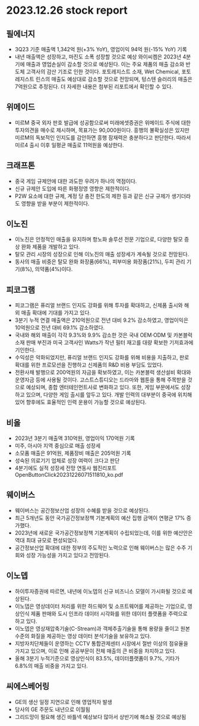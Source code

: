 # 2023.12.26 stock report
## 필에너지
- 3Q23 기준 매출액 1,342억 원(+3% YoY), 영업이익 94억 원(-15% YoY) 기록
- 내년 매출액은 성장하고, 마진도 소폭 성장할 것으로 예상
와이씨켐은 2023년 4분기에 매출과 영업손실이 감소할 것으로 예상된다. 이는 주요 제품의 매출 감소와 반도체 고객사의 감산 기조로 인한 것이다. 포토레지스트 소재, Wet Chemical, 포토레지스트 린스의 매출도 예상대로 감소할 것으로 전망되며, 텅스텐 슬러리의 매출은 7억원으로 추정된다. 더 자세한 내용은 첨부된 리포트에서 확인할 수 있다.
## 위메이드
- 미르M 중국 외자 판호 발급에 성공함으로써 미래에셋증권은 위메이드 주식에 대한 투자의견을 매수로 제시하며, 목표가는 90,000원이다. 흥행의 불확실성은 있지만 미르M의 독보적인 인지도를 감안하면 흥행 잠재력은 충분하다고 판단한다. 따라서 미르4 출시 이후 일평균 매출로 11억원을 예상한다.
## 크래프톤
- 중국 게임 규제안에 대한 과도한 우려가 하나의 역점이다.
- 신규 규제안 도입에 따른 화평정영 영향은 제한적이다.
- P2W 요소에 대한 규제, 계정 당 충전 한도의 제한 등과 같은 신규 규제가 생기더라도 영향을 받을 부분이 제한적이다.
## 이노진
- 이노진은 안정적인 매출을 유지하며 항노화 솔루션 전문 기업으로, 다양한 탈모 증상 완화 제품을 개발하고 있다.
- 탈모 관리 시장의 성장으로 인해 이노진의 매출 성장세가 계속될 것으로 전망된다.
- 동사의 매출 비중은 탈모 완화 화장품(66%), 피부미용 화장품(21%), 두피 관리 기기(8%), 의약품(4%)이다.
## 피코그램
- 피코그램은 퓨리얼 브랜드 인지도 강화를 위해 투자를 확대하고, 신제품 출시와 해외 매출 확대에 기대를 가지고 있다.
- 3분기 누적 연결 매출액은 210억원으로 전년 대비 9.2% 감소하였고, 영업이익은 10억원으로 전년 대비 69.1% 감소하였다.
- 국내와 해외 매출이 각각 9.3%와 9.9% 감소한 것은 국내 OEM·ODM 및 카본블럭 소재 판매 부진과 미국 고객사인 Watts가 작년 필터 재고를 대량 확보한 기저효과에 기인한다.
- 수익성은 악화되었지만, 퓨리얼 브랜드 인지도 강화를 위해 비용을 지출하고, 판로 확대를 위한 프로모션을 진행하고 신제품의 R&D 비용 부담도 있었다.
- 전환사채 발행으로 200억원의 자금을 확보하였고, 이는 카본블럭 생산설비 확대와 운영자금 등에 사용될 것이다.
고스트스튜디오는 드라마와 웹툰을 통해 주목받을 것으로 예상되며, 종합 엔터테인먼트사로 변화하고 있다. 또한, 게임 부문에서도 성장하고 있으며, 다양한 게임 출시를 앞두고 있다. 개발 인력의 대부분이 중국에 위치해 있어 향후에도 효율적인 인력 운용이 가능할 것으로 예상된다.
## 비올
- 2023년 3분기 매출액 310억원, 영업이익 170억원 기록
- 미주, 아시아 지역 중심으로 매출 성장세
- 소모품 매출은 91억원, 제품장비 매출은 205억원 기록
- 성숙된 의료기기 업체로 성장 여력이 크다고 판단
- 4분기에도 실적 성장세 전망 연동사 웹진리포트 OpenButtonClick20231226071511810_ko.pdf
## 웨이버스
- 웨이버스는 공간정보산업 성장의 수혜를 받을 것으로 예상된다.
- 최근 5개년도 동안 국가공간정보정책 기본계획의 예산 집행 금액이 연평균 17% 증가했다.
- 2023년에 새로운 국가공간정보정책 기본계획이 수립되었는데, 이를 위한 예산안은 역대 최대 규모로 편성되었다.
- 공간정보산업 확대에 대한 정부의 주도적인 노력으로 인해 웨이버스는 많은 수주 기회와 성장 가능성을 가지고 있다고 전망된다.
## 이노뎁
- 하이투자증권에 따르면, 내년에 이노뎁의 신규 비즈니스 모델이 가시화될 것으로 예상된다.
- 이노뎁은 영상데이터 처리를 위한 하드웨어 및 소프트웨어를 제공하는 기업으로, 영상인식 제품 판매와 도시 인프라 데이터 시각화를 위한 데이터 플랫폼을 주력으로 하고 있다.
- 이노뎁은 영상재압축기술(C-Stream)과 객체추출기술을 통해 용량을 줄이고 원본 수준의 화질을 제공하는 영상 데이터 분석기술을 보유하고 있다.
- 지방자치단체들이 운영하는 CCTV 통합관제센터 시장에서 절반 이상의 점유율을 가지고 있으며, 이로 인해 공공부문이 전체 매출의 큰 비중을 차지하고 있다.
- 올해 3분기 누적기준으로 영상인식이 83.5%, 데이터플랫폼이 9.7%, 기타가 6.8%의 매출 비중을 가지고 있다.
## 씨에스베어링
- GE의 생산 일정 지연으로 인해 영업적자 발생
- 당사의 GE 주문도 내년으로 이월됨
- 그리드망이 필요해 생긴 바틀넥 예상보다 많아서 상반기에 해소될 것으로 예상됨